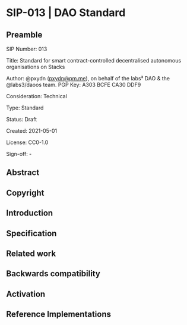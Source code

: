 # SIP-013 | DAO Standard

## Preamble

SIP Number: 013

Title: Standard for smart contract-controlled decentralised autonomous organisations on Stacks

Author: @pxydn (pxydn@pm.me), on behalf of the labs³ DAO & the @labs3/daoos team. PGP Key: A303 BCFE CA30 DDF9

Consideration: Technical

Type: Standard

Status: Draft

Created: 2021-05-01

License: CC0-1.0

Sign-off: -

## Abstract

## Copyright

## Introduction

## Specification

## Related work

## Backwards compatibility

## Activation

## Reference Implementations
